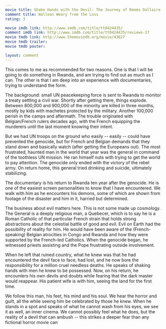 ```yaml
---
movie title: Shake Hands with the Devil: The Journey of Roméo Dallaire
comment title: Walloon Weary from the Loss
rating: 3

movie imdb link: http://www.imdb.com/title/tt0424435/
comment imdb link: http://www.imdb.com/title/tt0424435/reviews-17
movie tmdb link: http://www.themoviedb.org/movie/43627
movie tmdb trailer: 
movie tmdb poster: 

layout: comment
---
```


This comes to me as recommended for two reasons. One is that I will be going to do something in Rwanda, and am trying to find out as much as I can. The other is that I am deep into an experience with documentaries, trying to understand the form.

The background: small UN peacekeeping force is sent to Rwanda to monitor a treaty settling a civil war. Shortly after getting there, things explode. Between 800,000 and 900,000 of the minority are killed in three months, mostly by kids with machetes protected by the military. Another 100,000 perish in the camps and aftermath. The trouble originated with Belgian/French rulers decades ago, with the French equipping the murderers until the last moment knowing their intent.

But we had UN troops on the ground who easily -- easily -- could have prevented the genocide, but for French and Belgian demands that they stand down and basically watch (after getting the Europeans out). The most frustrated, haunted man in the world that year was the general in command of the toothless UN mission. He ran himself nuts with trying to get the world to pay attention. The genocide only ended with the victory of the rebel army. On return home, this general tried drinking and suicide, ultimately stabilizing.

The documentary is his return to Rwanda ten year after the genocide. He is one of the easiest screen personalities to know that I have encountered. We walk with him as he encounters his demons, some of which are shown from footage of the disaster and him in it, harried but determined.

The business about evil matters here. This is not some made up cosmology. The General is a deeply religious man, a Quebecer, which is to say he is a Roman Catholic of that particular French strain that holds strong abstractions about the celestial battle of good and evil. Evil on Earth had the possibility of reality for him. He would have been aware of the (French- speaking) Belgian atrocities in Congo and Rwanda and how they were supported by the French-led Catholics. When the genocide began, he witnessed priests assisting and the Pope frustrating outside involvement.

When he left that ruined country, what he knew was that he had encountered the devil face to face, had lost, and he now bore the responsibility for a million cruel needless deaths. He speaks of shaking hands with men he knew to be possessed. Now, on his return, he encounters his own devils and doubts while fearing that the dark master would reappear. His patient wife is with him, seeing the land for the first time.

We follow this man, his feet, his mind and his soul. We hear the horror and guilt, all the while seeing him be celebrated by those he knew. When he stands in a spot and speaks of what he cannot wash from his eyes, we see it as well, an inner cinema. We cannot possibly feel what he does, but the reality of a devil that can ambush -- this strikes a deeper fear than any fictional horror movie can